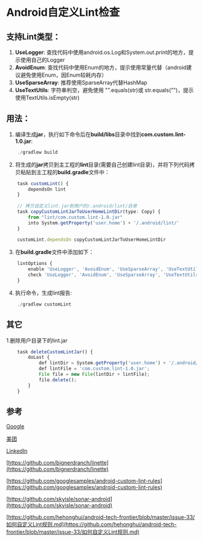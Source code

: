 # Android自定义Lint检查

## 支持Lint类型：
1. **UseLogger**: 查找代码中使用android.os.Log和System.out.print的地方，提示使用自己的Logger
2. **AvoidEnum**: 查找代码中使用Enum的地方，提示使用常量代替（android建议避免使用Enum，因Enum较耗内存）
3. **UseSparseArray**: 推荐使用SparseArray代替HashMap
4. **UseTextUtils**: 字符串判空，避免使用 "".equals(str)或 str.equals("")，提示使用TextUtils.isEmpty(str)

## 用法：
1. 编译生成**jar**，执行如下命令后在**build/libs**目录中找到**com.custom.lint-1.0.jar**:

```js
    ./gradlew build
```    

2. 将生成的**jar**拷贝到主工程的**lint**目录(需要自己创建lint目录)，并将下列代码拷贝粘贴到主工程的**build.gradle**文件中：

```js
    task customLint() {
        dependsOn lint
    }
    
    // 拷贝自定义lint.jar到用户的/.android/lint/目录
    task copyCustomLintJarToUserHomeLintDir(type: Copy) {
        from "lint/com.custom.lint-1.0.jar"
        into System.getProperty('user.home') + '/.android/lint/'
    }
    
    customLint.dependsOn copyCustomLintJarToUserHomeLintDir
```

3. 在**build.gradle**文件中添加如下：

```js
    lintOptions {
        enable 'UseLogger', 'AvoidEnum', 'UseSparseArray', 'UseTextUtils'
        check 'UseLogger', 'AvoidEnum', 'UseSparseArray', 'UseTextUtils'
    }
```

4. 执行命令，生成lint报告:

```js
    ./gradlew customLint
```

## 其它
1.删除用户目录下的lint.jar

```js
    task deleteCustomLintJar() {
        doLast {
            def lintDir = System.getProperty('user.home') + '/.android/lint/';
            def lintFile = 'com.custom.lint-1.0.jar';
            File file = new File(lintDir + lintFile);
            file.delete();
        }
    }
```

## 参考
[Google](http://tools.android.com/tips/lint-custom-rules)

[美团](http://tech.meituan.com/android_custom_lint.html)

[LinkedIn](https://engineering.linkedin.com/android/writing-custom-lint-checks-gradle)

[https://github.com/bignerdranch/linette](https://github.com/bignerdranch/linette)

[https://github.com/googlesamples/android-custom-lint-rules](https://github.com/googlesamples/android-custom-lint-rules)

[https://github.com/skyisle/sonar-android](https://github.com/skyisle/sonar-android)

[https://github.com/hehonghui/android-tech-frontier/blob/master/issue-33/如何自定义Lint规则.md](https://github.com/hehonghui/android-tech-frontier/blob/master/issue-33/如何自定义Lint规则.md)

